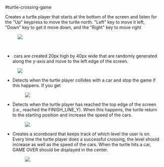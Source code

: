 #turtle-crossing-game
<div>
    <div>
        <div>
            <div>
                <div>
                    <div>
                        <div>
                            <div>
                                <div>
                                    <div>
                                        <section>
                                            <div>
                                                <div>
                                                    <div>
                                                        <div>
                                                            <div>
                                                                <p>Creates a turtle player that starts at the bottom of the screen and listen for the &quot;Up&quot; keypress to move the turtle north. &quot;Left&quot; key to move it left, &quot;Down&quot; key to get it move down, and the &quot;Right&quot; key to move right</p>
                                                                <figure><img align="middle" src="https://img-c.udemycdn.com/redactor/raw/2020-06-08_15-49-44-77946102102fce04b80c0283c72feb7d.gif"></figure>
                                                                <p><br></p>
                                                                <ul>
                                                                    <li>
                                                                        <p>&nbsp;cars are created 20px high by 40px wide that are randomly generated along the y-axis and move to the left edge of the screen.&nbsp;</p>
                                                                    </li>
                                                                </ul>
                                                                <figure><img align="middle" src="https://img-c.udemycdn.com/redactor/raw/2020-06-08_15-55-29-4d2450940d594e5273939e71bf752e0a.gif"></figure>
                                                                <ul>
                                                                    <li>
                                                                        <p>Detects when the turtle player collides with a car and stop the game if this happens. If you get&nbsp;</p>
                                                                        <figure><img align="middle" src="https://img-c.udemycdn.com/redactor/raw/2020-06-08_15-58-16-b9a5a65868dad73a9894d74ce86802f6.gif"></figure>
                                                                    </li>
                                                                    <li>
                                                                        <p>Detects when the turtle player has reached the top edge of the screen (i.e., reached the FINISH_LINE_Y). When this happens, the turtle return to the starting position and increase the speed of the cars.&nbsp;</p>
                                                                        <figure><img align="middle" src="https://img-c.udemycdn.com/redactor/raw/2020-06-08_16-01-00-bd5784414b8c2a7d383e97e2c1d07226.gif"></figure>
                                                                    </li>
                                                                    <li>
                                                                        <p>Creates a scoreboard that keeps track of which level the user is on. Every time the turtle player does a successful crossing, the level should increase as well as the speed of the cars. When the turtle hits a car, GAME OVER should be displayed in the center.&nbsp;</p>
                                                                        <figure><img align="middle" src="https://img-c.udemycdn.com/redactor/raw/2020-06-08_16-03-33-71ce458b297a90d744f834f28b543854.gif"></figure>
                                                                    </li>
                                                                </ul>
                                                            </div>
                                                        </div>
                                                    </div>
                                                </div>
                                                <footer>
                                                    <div>
                                                        <div>
                                                            <div>
                                                                <div><br></div>
                                                            </div>
                                                            <div><br></div>
                                                            <div><br></div>
                                                        </div>
                                                    </div>
                                                </footer>
                                            </div>
                                        </section>
                                        <div>
                                            <div>
                                                <div tabindex="0"><br></div>
                                            </div>
                                        </div>
                                        <div>
                                            <div>
                                                <div tabindex="0"><br></div>
                                            </div>
                                        </div>
                                    </div>
                                </div>
                            </div>
                        </div>
                    </div>
                </div>
            </div>
        </div>
    </div>
</div>
<div>
    <section>
        <div><br></div>
    </section>
</div>
